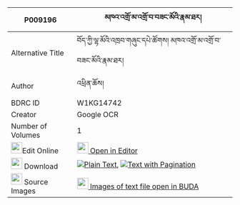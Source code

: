 |P009196|མཁའ་འགྲོ་མ་འགྲོ་བ་བཟང་མོའི་རྣམ་ཐར། 
| --- | --- 
|Alternative Title |བོད་ཀྱི་ལྷ་མོའི་འཁྲབ་གཞུང་དཔེ་ཚོགས། མཁའ་འགྲོ་མ་འགྲོ་བ་བཟང་མོའི་རྣམ་ཐར།
|Author| འཕྲིན་ཆོས།
|BDRC ID | W1KG14742
|Creator | Google OCR
|Number of Volumes| 1
|<img width="25" src="https://img.icons8.com/color/25/000000/edit-property.png">Edit Online| [<img width="25" src="https://avatars.githubusercontent.com/u/45091458?s=200&v=4"> Open in Editor](http://editor.openpecha.org/P009196)
|<img width="25" src="https://img.icons8.com/fluent/48/000000/download-2.png"/>  Download | [![](https://img.icons8.com/color/20/000000/txt.png)Plain Text](https://github.com/Openpecha/P009196/releases/download/v2/khandro_ma_drowa_zangmo_i_namt_plain_P009196.zip), [![](https://img.icons8.com/color/20/000000/txt.png)Text with Pagination](https://github.com/Openpecha/P009196/releases/download/v2/khandro_ma_drowa_zangmo_i_namt_pages_P009196.zip)
|<img width="25" src="https://img.icons8.com/plasticine/100/000000/pictures-folder.png"/>  Source Images | [<img width="25" src="https://library.bdrc.io/icons/BUDA-small.svg"> Images of text file open in BUDA](https://library.bdrc.io/show/bdr:W1KG14742)